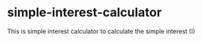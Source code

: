 # simple-interest-calculator
This is simple interest calculator to calculate the simple interest (I)
